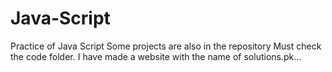 # Java-Script
Practice of Java Script
Some projects are also in the repository
Must check the code folder.
I have made a website with the name of solutions.pk...